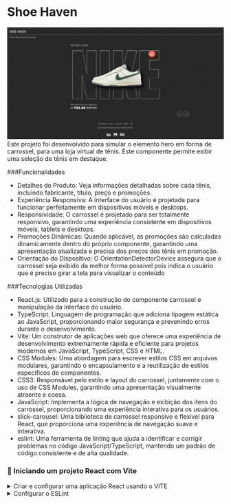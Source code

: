 # Shoe Haven

![Prévia da página - Preview of the page](./carrosel.png)
Este projeto foi desenvolvido para simular o elemento hero em forma de carrossel, para uma loja virtual de tênis. Este componente permite exibir uma seleção de tênis em destaque.

###Funcionalidades
- Detalhes do Produto: Veja informações detalhadas sobre cada tênis, incluindo fabricante, título, preço e promoções.
- Experiência Responsiva: A interface do usuário é projetada para funcionar perfeitamente em dispositivos móveis e desktops.
- Responsividade: O carrossel é projetado para ser totalmente responsivo, garantindo uma experiência consistente em dispositivos móveis, tablets e desktops.
- Promoções Dinâmicas: Quando aplicável, as promoções são calculadas dinamicamente dentro do próprio componente, garantindo uma apresentação atualizada e precisa dos preços dos tênis em promoção.
- Orientação do Dispositivo: O OrientationDetectorDevice assegura que o carrossel seja exibido da melhor forma possível pois indica o usuário que é preciso girar a tela para visualizar o conteúdo


###Tecnologias Utilizadas
- React.js: Utilizado para a construção do componente carrossel e manipulação da interface do usuário.
- TypeScript: Linguagem de programação que adiciona tipagem estática ao JavaScript, proporcionando maior segurança e prevenindo erros durante o desenvolvimento.
- Vite: Um construtor de aplicações web que oferece uma experiência de desenvolvimento extremamente rápida e eficiente para projetos modernos em JavaScript, TypeScript, CSS e HTML.
- CSS Modules: Uma abordagem para escrever estilos CSS em arquivos modulares, garantindo o encapsulamento e a reutilização de estilos específicos de componentes.
- CSS3: Responsável pelo estilo e layout do carrossel, juntamente com o uso de CSS Modules, garantindo uma apresentação visualmente atraente e coesa.
- JavaScript: Implementa a lógica de navegação e exibição dos itens do carrossel, proporcionando uma experiência interativa para os usuários.
- slick-carousel: Uma biblioteca de carrossel responsivo e flexível para React, que proporciona uma experiência de navegação suave e interativa.
- eslint: Uma ferramenta de linting que ajuda a identificar e corrigir problemas no código JavaScript/TypeScript, mantendo um padrão de código consistente e de alta qualidade.


### 📝 Iniciando um projeto React com Vite
  
<details>
    <summary>Criar e configurar uma aplicação React usando o VITE</summary>

- [ ] Criar o diretório do projeto;
- [ ] Instalar o react usando o Vite ``npm create vite@latest`` ;
      obs: entrar na pasta mas nao instalar as dependencias. so fazer isso depois de instalr o eslint
- [ ] Alterar a chave ``dev`` do arquivo ``package.json``  ;

    ```bash

    "scripts": {
      "dev": "vite --open",
      "build": "vite build",
    },
    ```

</details>

<details>
    <summary>Configurar o ESLint</summary>

- [ ] excluir o arquivo de configuração de lint criado pelo vite com o comando:

    ```bash
    rm .eslintrc.cjs
    ```
- [ ] Remover as dependências que foram instaladas pelo Vite.

    ```bash
    npm remove @typescript-eslint/eslint-plugin @typescript-eslint/parser eslint-plugin-react-hooks eslint-plugin-react-refresh
    ```
- [ ] instalar o pacote de regras de lint com o padrão da Trybe.

    ```bash
    npm i @trybe/eslint-config-frontend -D
    ```

- [ ] Criar o arquivo ``.eslintrc.json`` na raiz do projeto com o seguinte conteúdo.

    ```bash
    //.eslintrc.json
    {
      "extends": "@trybe/eslint-config-frontend/typescript"
    }
    ```

- [ ] Editar o arquivo ``pakage.json`` adicionando o script para rodar o ESlint.

    ```bash
    //package.json
    ...
      "scripts": {
        ...
        "lint": "eslint -c .eslintrc.json . --ext .js,.jsx,.ts,.tsx"
        ...
      },
    ...
    ```

- [ ] Criar o arquivo de configuração do VSCode ``.vscode/settings.json`` na raiz do projeto.

    ```bash
    //.vscode/settings.json
    {
      "editor.formatOnSave": true,
      "editor.codeActionsOnSave": {
      "source.fixAll.eslint": true,
      "source.fixAll.stylelint": true,
  },
      "extensions.ignoreRecommendations": false,
  }
    ```
</details>
